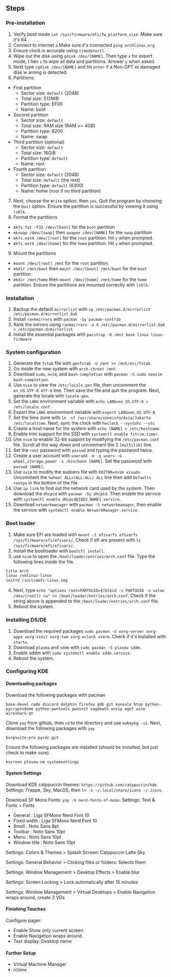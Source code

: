## Steps

### Pre-installation

1. Verify boot mode `cat /sys/firmware/efi/fw_platform_size`. Make sure it's 64
2. Connect to internet `a` Make sure it's connected `ping archlinux.org`.
3. Ensure clock is accurate using `timedatectl`.
4. Wipe out the disk using `gdisk /dev/[NAME]`. Then type `x` for expert mode, t
hen `z` to wipe all data and partitions. Answer `y` when asked.
5. Next type `cgdisk /dev/[NAME]` and hit `enter` if a Non-GPT or damaged disk w
arning is detected.
6. Partitions:
- First partition
    - Sector size: `default` (2048)
    - Total size: 512MiB
    - Partition type: EF00
    - Name: boot
- Second partition
    - Sector size: `default`
    - Total size: RAM size (RAM >= 4GB)
    - Partition type: 8200
    - Name: swap
- Third partition (optional)
    - Sector size: `default`
    - Total size: 16GiB
    - Partition type: `default`
    - Name: root
- Fourth partition
    - Sector size: `default` (2048)
    - Total size: `default` (the rest)
    - Partition type: `default` (8300)
    - Name: home (root if no third partition)
7. Next, choose the `Write` option, then `yes`. Quit the program by choosing the
`Quit` option. Ensure the partition is successful by viewing it using `lsblk`.
8. Format the partitions
- `mkfs.fat -F32 /dev/[boot]` for the `boot` partition
- `mkswap /dev/[swap]` then `swapon /dev/[NAME]` for the `swap` partition
- `mkfs.ext4 /dev/[root]` for the `root` partition. Hit `y` when prompted.
- `mkfs.ext4 /dev/[home]` for the `home` partition. Hit `y` when prompted.
9. Mount the partitions
- `mount /dev/[root] /mnt` for the `root` partition.
- `mkdir /mnt/boot` then `mount /dev/[boot] /mnt/boot` for the `boot` partition.
- `mkdir /mnt/home` then `mount /dev/[home] /mnt/home` for the `home` partition.
Ensure the partitions are mounted correctly with `lsblk`.

### Installation

1. Backup the default `mirrorlist` with `cp /etc/pacman.d/mirrorlist /etc/pacman.d/mirrorlist.bak`
2. Install `rankmirrors` with `pacman -Sy pacman-contrib`
3. Rank the mirrors using `rankmirrors -n 6 /etc/pacman.d/mirrorlist.bak > /etc/pacman.d/mirrorlist`
4. Install the essential packages with `pacstrap -K /mnt base linux linux-firmware`

### System configuration

1. Generate the `fstab` file with `genfstab -U /mnt >> /mnt/etc/fstab`.
2. Go inside the new system with `arch-chroot /mnt`.
3. Download `sudo`, `nvim`, and `bash-completion` with `pacman -S sudo neovim bash-completion`.
4. Use `nvim` to view the `/etc/locale.gen` file, then uncomment the
`en_US.UTF-8 UTF-8` line. Then save the file and quit the program. Next, generate
the locale with `locale-gen`.
5. Set the `LANG` environment variable with `echo LANG=en_US.UTF-8 > /etc/locale.conf`.
6. Export the `LANG` environment variable with `export LANG=en_US.UTF-8`.
7. Set the time zone with `ln -sf /usr/share/zoneinfo/Asia/Jakarta /etc/localtime`.
Next, sync the clock with `hwclock --systohc --utc`
8. Create a host name for the system with `echo [NAME] > /etc/hostname`.
9. Enable trim support for the SSD with `systemctl enable fstrim.timer`.
10. Use `nvim` to enable 32-bit support by modifying the `/etc/pacman.conf` file.
Scroll all the way down and uncomment the 2 `[multilib]` line.
11. Set the `root` password with `passwd` and typing the password twice.
12. Create a user account with
`useradd -m -g users -G wheel,storage,power -s /bin/bash [NAME]`. Set the
password with `passwd [NAME]`.
13. Use `nvim` to modify the sudoers file with `EDITOR=nvim visudo`. Uncomment the
`%wheel ALL=(ALL:ALL) ALL` line then add `Defaults rootpw` in the bottom of the
file.
14. Use `ip link` to find out the network card used by the system. Then download
the `dhcpcd` with `pacman -Sy dhcpcd`. Then enable the service with
`systemctl enable dhcpcd@[DEV_NAME].service`.
15. Download `networkmanager` with `pacman -S networkmanager`, then enable the
service with `systemctl enable NetworkManager.service`.

### Boot loader
1. Make sure EFI are loaded with `mount -t efivarfs efivarfs /sys/firmware/efi/efivars/`.
Check if efi are present with `ls /sys/firmware/efi/efivars/`.
2. Install the bootloader with `bootctl install`.
3. use `nvim` to open the `/boot/loader/entries/arch.conf` file. Type the following lines
inside the file.
```txt
title Arch
linux /vmlinuz-linux
initrd /initramfs-linux.img
```
4. Next, type
`echo "options root=PARTUUID=$(blkid -s PARTUUID -o value /dev/[root]) rw" >> /boot/loader/entries/arch.conf`.
Check if the string above is appended to the `/boot/loader/entries/arch.conf` file.
5. Reboot the system.

### Installing DS/DE
1. Download the required packages `sudo pacman -S xorg-server xorg-apps xorg-xinit xorg-twm xorg-xclock xterm`.
Check if it's installed with `startx`.
2. Download `plasma` and `sddm` with `sudo pacman -S plasma sddm`.
3. Enable sddm with `sudo systemctl enable sddm.service`.
4. Reboot the system.

### Configuring KDE

#### Downloading packages

Download the following packages with pacman

```text
base-devel code discord dolphin firefox gdb git konsole htop python-pycryptodome python-pwntools pwninit sagemath unzip wget wine wireshark-qt
```

Clone `yay` from github, then `cd` to the directory and use `makepkg -si`. 
Next, download the  following packages with `yay`

```text
burpsuite-pro pycdc-git
```

Ensure the following packages are installed (should be installed, but just check
to make sure).

```text
kscreen plasma-nm systemsettings
```

#### System Settings

Download KDE catppuccin themes: `https://github.com/catppuccin/kde`.
Settings: Frappe, Sky, MacOS, then `ln -s ~/.local/share/icons ~/.icons`.

Download SF Mono Fonts: `yay -S nerd-fonts-sf-mono`.
Settings: Text & Fonts > Fonts
- General       : Liga SFMono Nerd Font 10
- Fixed width   : Liga SFMono Nerd Font 10
- Small         : Noto Sans 8pt
- Toolbar       : Noto Sans 10pt
- Menu          : Noto Sans 10pt
- Window title  : Noto Sans 10pt

Settings: Colors & Themes > Splash Screen: Catppuccin Latte Sky

Settings: General Behavior > Clicking files or folders: Selects them

Settings: Window Management > Desktop Effects > Enable blur

Settings: Screen Locking > Lock automatically after 15 minutes

Settings: Window Management > Virtual Desktops > Enable Navigation wraps around, create 3 VDs

#### Finishing Touches

Configure pager:
- Enable Show only current screen.
- Enable Navigation wraps around.
- Text display: Desktop name

#### Further Setup

- Virtual Machine Manager
- rclone

